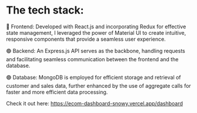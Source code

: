 # The tech stack:

🔵 Frontend: Developed with React.js and incorporating Redux for effective state management, I leveraged the power of Material UI to create intuitive, responsive components that provide a seamless user experience.

🟢 Backend: An Express.js API serves as the backbone, handling requests and facilitating seamless communication between the frontend and the database.

🟣 Database: MongoDB is employed for efficient storage and retrieval of customer and sales data, further enhanced by the use of aggregate calls for faster and more efficient data processing.

Check it out here: https://ecom-dashboard-snowy.vercel.app/dashboard
